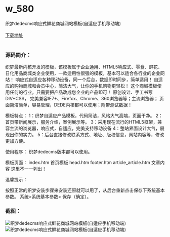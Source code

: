 # w_580
织梦dedecms响应式鲜花商城网站模板(自适应手机移动端)
<br/></br>
[下载地址](https://www.uuid2.com/580.html "下载地址")
<br/></br>
<h3>源码简介：</h3>
<p>织梦最新内核开发的模板，该模板属于企业通用、HTML5响应式、零食、鲜花、日化用品商城类企业使用，一款适用性很强的模板，基本可以适合各行业的企业网站！
响应式自适应各种移动设备，同一个后台，数据即时同步，简单适用！
自适应的购物商城和会员中心，简洁大气，让你的手机购物更轻松！
这个商城模板使用任何的行业，只需要把产品改成您企业的产品即可！
原创设计、手工书写DIV+CSS，
完美兼容IE7+、Firefox、Chrome、360浏览器等；主流浏览器；
页面简洁简单，容易管理，DEDE内核都可以使用；附带测试数据！<p>
<p>模板特点：
1：织梦自适应产品模板，代码简洁，风格大气高端，页面干净。
2：首页带新闻展示，服务介绍，案例展示等。
3：采用现在流行的HTML5框架，兼容主流的浏览器，响应式，自适应，完美支持移动设备
4：整站界面设计大气，展现出你的实力。
5：后台直接修改联系方式、地址、版权信息，网站内容等，修改更加方便。<p>
<p>使用程序：
织梦dedecms版本都可以使用。<p>
<p>模板页面：
index.htm 首页模板
head.htm
footer.htm
article_article.htm 文章内容
这里不一一列出！<p>
<p>温馨提示：<p>
<p>按照正常的织梦安装步骤来安装还原就可以用了，从后台重新点击保存下系统基本参数。 系统>系统基本参数> 保存（确定）。<p>
<h3>截图：</h3>
<img src="https://www.uuid2.com/wp-content/uploads/img/202105/94e6663474.jpg" alt="织梦dedecms响应式鲜花商城网站模板(自适应手机移动端)"><img src="https://www.uuid2.com/wp-content/uploads/img/202105/94e6663474.jpg" alt="织梦dedecms响应式鲜花商城网站模板(自适应手机移动端)">
